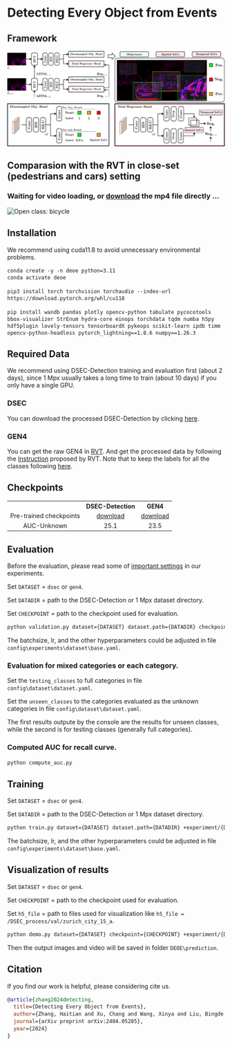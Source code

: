 # Detecting Every Object from Events
## Framework
![Framework](./readme/git_figs/framework.png)

## Comparasion with the RVT in close-set (pedestrians and cars) setting
### Waiting for video loading, or [download](https://github.com/Hatins/DEOE/raw/main/readme/gifs/DEOD.mp4) the mp4 file directly ...
![Open class: bicycle](https://github.com/Hatins/DEOE/blob/main/readme/gifs/videos.gif)

## Installation
We recommend using cuda11.8 to avoid unnecessary environmental problems.
```
conda create -y -n deoe python=3.11
conda activate deoe

pip3 install torch torchvision torchaudio --index-url https://download.pytorch.org/whl/cu118

pip install wandb pandas plotly opencv-python tabulate pycocotools bbox-visualizer StrEnum hydra-core einops torchdata tqdm numba h5py hdf5plugin lovely-tensors tensorboardX pykeops scikit-learn ipdb timm opencv-python-headless pytorch_lightning==1.8.6 numpy==1.26.3

```

## Required Data
We recommend using DSEC-Detection training and evaluation first (about 2 days), since 1 Mpx usually takes a long time to train (about 10 days) if you only have a single GPU.
### DSEC
You can download the processed DSEC-Detection by clicking [here](https://1drv.ms/u/c/93289205239bc375/EYUca8vIrSJKsFCOsIRDZ-8BRC69VeuoT0z1kWJQZ1GLSA?e=USUMJG).

### GEN4
You can get the raw GEN4 in [RVT](https://github.com/uzh-rpg/RVT).
And get the processed data by following the [Instruction](https://github.com/uzh-rpg/RVT/blob/master/scripts/genx/README.md) proposed by RVT.
Note that to keep the labels for all the classes following [here](https://github.com/uzh-rpg/RVT/issues/4).

## Checkpoints
<table>
  <tr>
    <th style="text-align:center;"> </th>
    <th style="text-align:center;">DSEC-Detection</th>
    <th style="text-align:center;">GEN4</th>
  </tr>
  <tr>
    <td style="text-align:center;">Pre-trained checkpoints</td>
    <td style="text-align:center;"><a href="https://1drv.ms/u/c/93289205239bc375/EQue4dcG4M9Ggbu5dM-iOc0Bphskqnh1zua2rogpYNkANw?e=crXrjv">download</a></td>
    <td style="text-align:center;"><a href="https://1drv.ms/u/c/93289205239bc375/ETetOpGDDyJDsN_5lTkvdwEBqEvm9kw2aqdXDNCiHn4FAg?e=c1yTGf">download</a></td>
  </tr>
  <tr>
    <td style="text-align:center;">AUC-Unknown</td>
    <td style="text-align:center;">25.1</td>
    <td style="text-align:center;">23.5</td>
  </tr>
</table>

## Evaluation
Before the evaluation, please read some of [important settings](https://github.com/Hatins/DEOE/blob/main/readme/test_setting.md) in our experiments.

Set `DATASET` = `dsec` or `gen4`.

Set `DATADIR` = path to the DSEC-Detection or 1 Mpx dataset directory.

Set `CHECKPOINT` = path to the checkpoint used for evaluation.

```Bash
python validation.py dataset={DATASET} dataset.path={DATADIR} checkpoint={CHECKPOINT} +experiment/{DATASET}='base.yaml'
```
The batchsize, lr, and the other hyperparameters could be adjusted in file `config\experiments\dataset\base.yaml`.

### Evaluation for mixed categories or each category.
Set the `testing_classes` to full categories in file `config\dataset\dataset.yaml`.

Set the `unseen_classes` to the categories evaluated as the unknown categories in file `config\dataset\dataset.yaml`.

The first results outpute by the console are the results for unseen classes, while the second is for testing classes (generally full categories).

### Computed AUC for recall curve.
```Bash
python compute_auc.py
```
## Training
Set `DATASET` = `dsec` or `gen4`.

Set `DATADIR` = path to  the DSEC-Detection or 1 Mpx dataset directory.

```Bash
python train.py dataset={DATASET} dataset.path={DATADIR} +experiment/{DATASET}='base.yaml'
```
The batchsize, lr, and the other hyperparameters could be adjusted in file `config\experiments\dataset\base.yaml`.

## Visualization of results 
Set `DATASET` = `dsec` or `gen4`.

Set `CHECKPOINT` = path to the checkpoint used for evaluation.

Set `h5_file` = path to files used for visualization like `h5_file = /DSEC_process/val/zurich_city_15_a`.

```Bash
python demo.py dataset={DATASET} checkpoint={CHECKPOINT} +experiment/{DATASET}='base.yaml'
```
Then the output images and video will be saved in  folder `DEOE\prediction`.

## Citation
If you find our work is helpful, please considering cite us.
```bibtex
@article{zhang2024detecting,
  title={Detecting Every Object from Events},
  author={Zhang, Haitian and Xu, Chang and Wang, Xinya and Liu, Bingde and Hua, Guang and Yu, Lei and Yang, Wen},
  journal={arXiv preprint arXiv:2404.05285},
  year={2024}
}
```


